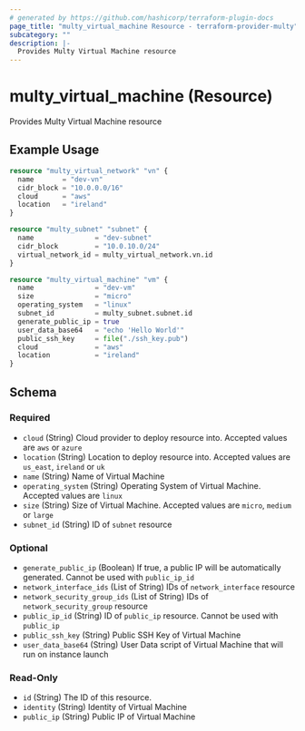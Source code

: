 ```yaml
---
# generated by https://github.com/hashicorp/terraform-plugin-docs
page_title: "multy_virtual_machine Resource - terraform-provider-multy"
subcategory: ""
description: |-
  Provides Multy Virtual Machine resource
---
```


# multy_virtual_machine (Resource)

Provides Multy Virtual Machine resource

## Example Usage

```terraform
resource "multy_virtual_network" "vn" {
  name       = "dev-vn"
  cidr_block = "10.0.0.0/16"
  cloud      = "aws"
  location   = "ireland"
}

resource "multy_subnet" "subnet" {
  name               = "dev-subnet"
  cidr_block         = "10.0.10.0/24"
  virtual_network_id = multy_virtual_network.vn.id
}

resource "multy_virtual_machine" "vm" {
  name               = "dev-vm"
  size               = "micro"
  operating_system   = "linux"
  subnet_id          = multy_subnet.subnet.id
  generate_public_ip = true
  user_data_base64   = "echo 'Hello World'"
  public_ssh_key     = file("./ssh_key.pub")
  cloud              = "aws"
  location           = "ireland"
}
```

<!-- schema generated by tfplugindocs -->
## Schema

### Required

- `cloud` (String) Cloud provider to deploy resource into. Accepted values are `aws` or `azure`
- `location` (String) Location to deploy resource into. Accepted values are `us_east`, `ireland` or `uk`
- `name` (String) Name of Virtual Machine
- `operating_system` (String) Operating System of Virtual Machine. Accepted values are `linux`
- `size` (String) Size of Virtual Machine. Accepted values are `micro`, `medium` or `large`
- `subnet_id` (String) ID of `subnet` resource

### Optional

- `generate_public_ip` (Boolean) If true, a public IP will be automatically generated. Cannot be used with `public_ip_id`
- `network_interface_ids` (List of String) IDs of `network_interface` resource
- `network_security_group_ids` (List of String) IDs of `network_security_group` resource
- `public_ip_id` (String) ID of `public_ip` resource. Cannot be used with `public_ip`
- `public_ssh_key` (String) Public SSH Key of Virtual Machine
- `user_data_base64` (String) User Data script of Virtual Machine that will run on instance launch

### Read-Only

- `id` (String) The ID of this resource.
- `identity` (String) Identity of Virtual Machine
- `public_ip` (String) Public IP of Virtual Machine



